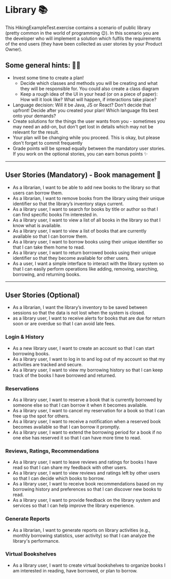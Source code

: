 # Library 📚

This HikingExampleTest.exercise contains a scenario of public library (pretty common in the world of programming 😉). In this scenario you are the developer who will implement a solution which fulfils the requirements of the end users (they have been collected as user stories by your Product Owner).

## Some general hints: 🕵️‍♂️
- Invest some time to create a plan! 
	- Decide which classes and methods you will be creating and what they will be responsible for. You could also create a class diagram
	- Keep a rough idea of the UI in your head (or on a piece of paper): How will it look like? What will happen, if interactions take place?
- Language decision: Will it be Java, JS or React? Don't decide that upfront! Decide after you created your plan! Which language fits best onto your demands?
- Create solutions for the things the user wants from you - sometimes you may need an add-on, but don't get lost in details which may not be relevant for the result.
- Your plan will be changing while you proceed. This is okay, but please don't forget to commit frequently
- Grade points will be spread equally between the mandatory user stories. If you work on the optional stories, you can earn bonus points ✨
---
## User Stories (Mandatory) - Book management 📕
- As a librarian, I want to be able to add new books to the library so that users can borrow them.
- As a librarian, I want to remove books from the library using their unique identifier so that the library’s inventory stays current.
- As a library user, I want to search for books by title or author so that I can find specific books I’m interested in.
- As a library user, I want to view a list of all books in the library so that I know what is available.
- As a library user, I want to view a list of books that are currently available so that I can borrow them.
- As a library user, I want to borrow books using their unique identifier so that I can take them home to read.
- As a library user, I want to return borrowed books using their unique identifier so that they become available for other users.
- As a user, I want a simple interface to interact with the library system so that I can easily perform operations like adding, removing, searching, borrowing, and returning books.

---
## User Stories (Optional)

- As a librarian, I want the library’s inventory to be saved between sessions so that the data is not lost when the system is closed.
- as a library user, I want to receive alerts for books that are due for return soon or are overdue so that I can avoid late fees.
### Login & History

- As a new library user, I want to create an account so that I can start borrowing books.
- As a library user, I want to log in to and log out of my account so that my activities are tracked and secure.
- As a library user, I want to view my borrowing history so that I can keep track of the books I have borrowed and returned.

### Reservations
- As a library user, I want to reserve a book that is currently borrowed by someone else so that I can borrow it when it becomes available. 
- As a library user, I want to cancel my reservation for a book so that I can free up the spot for others.
- As a library user, I want to receive a notification when a reserved book becomes available so that I can borrow it promptly.
- As a library user, I want to extend the borrowing period for a book if no one else has reserved it so that I can have more time to read.

### Reviews, Ratings, Recommendations
- As a library user, I want to leave reviews and ratings for books I have read so that I can share my feedback with other users.
- As a library user, I want to view reviews and ratings left by other users so that I can decide which books to borrow.
- As a library user, I want to receive book recommendations based on my borrowing history and preferences so that I can discover new books to read.
- As a library user, I want to provide feedback on the library system and services so that I can help improve the library experience.

### Generate Reports
- As a librarian, I want to generate reports on library activities (e.g., monthly borrowing statistics, user activity) so that I can analyze the library's performance.

### **Virtual Bookshelves**
-  As a library user, I want to create virtual bookshelves to organize books I am interested in reading, have borrowed, or plan to borrow.
